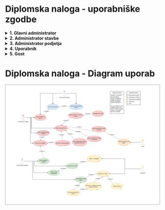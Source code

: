 # Diplomska naloga - uporabniške zgodbe
<details>
<summary><b>1. Glavni administrator</b></summary>

## 1. Določi administratorja stavbe

> **Prioriteta:** 1
> </br>**Ocena:** 1
> </br>**Zgodba:** Glavni administrator lahko kreira administratorja stavbe in mu povezavo za registracijo pošlje na e-mail.
> </br>**Opombe:** /
> </br>**Sprejemni testi:** Administratorju stavbe določi le email.

## 2. Doda novo stavbo

> **Prioriteta:** 1
> **</br>Ocena:** 2
> **</br>Zgodba:** Glavni administrator lahko kreira in upravlja s stavbo.
> **</br>Opombe:** Glavni administrator je le en.
> **</br>Sprejemni testi:** Za kreiranje stavbe so pomembni: Naslov stavbe, poštna številka, administrator stavbe in podatki o njej.

## 3. Vnese podatke o stavbi
> **Prioriteta:** 2
> **</br>Ocena:** 2
> **</br>Zgodba:** Administrator stavbe lahko kadarkoli spremeni podatke o stavbi.
> **</br>Opombe:** /
> **</br>Sprejemni testi:** Urejanje polnilnic, podjetij in podatkov o stavbi

</details>

<details>
<summary><b>2. Administrator stavbe</b></summary>

## 1. Se registrira

> **Prioriteta:** 1
> **</br>Ocena:** 1
> **</br>Zgodba:** Administrator stavbe na mail dobi podatke za prijavo v aplikacijo. Ob prvi prijavi, ga sistem pozove v spremembo gesla.
> **</br>Opombe:** Za uporabo aplikacije, si mora geslo spremeniti.
> **</br>Sprejemni testi:** Geslo mora biti dovolj zahtevno (vsaj 6 znakov, vsaj ena velika črka in vsaj 2 števili in en znak).

## 2. Vnese podatke o stavbi

> **Prioriteta:** 2
> **</br>Ocena:** 2
> **</br>Zgodba:** Administrator stavbe lahko kadarkoli spremeni podatke o stavbi.
> **</br>Opombe:** /
> **</br>Sprejemni testi:** Urejanje polnilnic, podjetij in podatkov o stavbi

## 3. Doda novo polnilnico

> **Prioriteta:** 2
> **</br>Ocena:** 2
> **</br>Zgodba:** Administrator stavbe lahko kadarkoli doda polnilnico.
> **</br>Opombe:** /
> **</br>Sprejemni testi:** Polnilnica vsebuje podatke o moči, lokaciji, maks število zaporednih terminov, maks ur polnjenja in kateremu podjetju pripada. Ustvari lahko tudi polnilnico ki pripada le gostu (uporabniku, ki ni registriran).

## 4. Preklic terminov v primeru okvare

> **Prioriteta:** 2
> **</br>Ocena:** 2
> **</br>Zgodba:** Administrator stavbe lahko kadarkoli zaradi tehničnih ali drugih napak prekliče termine na katerikoli polnilnici.
> **</br>Opombe:** /
> **</br>Sprejemni testi:** Po preklicu vsi, ki so imeli rezervacijo dobijo obvestilo.

## 5. Določi administratorja podjetja

> **Prioriteta:** 1
> </br>**Ocena:** 4
> </br>**Zgodba:** Administrator stavbe lahko kreira administratorja podjetja in mu povezavo za registracijo pošlje na e-mail.
> </br>**Opombe:** /
> </br>**Sprejemni testi:** Administratorju podjetja določi le email.

## 6. Doda novo podjetje

> **Prioriteta:** 1
> **</br>Ocena:** 2
> **</br>Zgodba:** Administrator stavbe lahko upravlja s podjetjem (s polnilnicami, ki pripadajo).
> **</br>Opombe:** Stavba ima le enega administratorja stavbe.
> **</br>Sprejemni testi:** Za kreiranje stavbe so pomembni: Nadstropje/soba podjetja in podatki o polnilnicah.

## 7. Zaposlenemu sprosti termin

> **Prioriteta:** 5
> **</br>Ocena:** 3
> **</br>Zgodba:** Administrator stavbe lahko kateremu koli uporabniku v sili sprosti termin.
> **</br>Opombe:** /
> **</br>Sprejemni testi:** Uporabnik je o sprostitvi obveščen.
</details>

<details>
<summary><b>3. Administrator podjetja</b></summary>

## 1. Se registrira

> **Prioriteta:** 1
> **</br>Ocena:** 1
> **</br>Zgodba:** Administrator podjetja na mail dobi podatke za prijavo v aplikacijo. Ob prvi prijavi, ga sistem pozove v spremembo gesla.
> **</br>Opombe:** Za uporabo aplikacije, si mora geslo spremeniti.
> **</br>Sprejemni testi:** Geslo mora biti dovolj zahtevno (vsaj 6 znakov, vsaj ena velika črka in vsaj 2 števili in en znak).

## 2. Vnese podatke o podjetju

> **Prioriteta:** 1
> **</br>Ocena:** 2
> **</br>Zgodba:** Administrator podjetja lahko upravlja s podjetjem (s polnilnicami, ki pripadajo).
> **</br>Opombe:** Podjetje ima le enega administratorja podjetja.
> **</br>Sprejemni testi:** Spreminja lahko: Nadstropje/soba podjetja, maks število zaporednih terminov, maks ur polnjenja.

## 3. Doda novega uporabnika

> **Prioriteta:** 1
> </br>**Ocena:** 4
> </br>**Zgodba:** Administrator podjetja lahko kreira uporabnika in mu povezavo za registracijo pošlje na e-mail.
> </br>**Opombe:** /
> </br>**Sprejemni testi:** Uporabniku določi le email.

## 4. Zaposlenemu sprosti termin

> **Prioriteta:** 1
> </br>**Ocena:** 4
> </br>**Zgodba:** Administrator podjetja, lahko kadarkoli sprosti termin.
> </br>**Opombe:** /
> </br>**Sprejemni testi:** Uporabnik z rezerviranim terminom, dobi email o spremembi.

## 5. Izdaja RFID kartico

> **Prioriteta:** 1
> </br>**Ocena:** 4
> </br>**Zgodba:** Administrator podjetja, uporabniku generira rfid kartico
> </br>**Opombe:** /
> </br>**Sprejemni testi:** Uporabnik z rfid kartico lahko uporablja polnilnico.

## 6. Določi maksimalno število ur polnjenja

> **Prioriteta:** 1
> </br>**Ocena:** 3
> </br>**Zgodba:** Adminstrator podjetja, lahko svojim polnilnicam spremeni maksimalno število ur polnjenja.
> </br>**Opombe:** /
> </br>**Sprejemni testi:** Uporabniki ne morajo polniti več kot maksimum časa polnilnice.

## 7. Določi maksimalno število zaporednih terminov

> **Prioriteta:** 1
> </br>**Ocena:** 3
> </br>**Zgodba:** Adminstrator podjetja, lahko svojim polnilnicam spremeni maksimalno število zaporednih terminov.
> </br>**Opombe:** /
> </br>**Sprejemni testi:** Uporabniki lahko rezervirajo le x zaporednih terminov.

## 8. Preklic terminov v primeru okvare

> **Prioriteta:** 2
> **</br>Ocena:** 2
> **</br>Zgodba:** Administrator podjetja lahko kadarkoli zaradi tehničnih ali drugih napak prekliče termine zaposlnih na katerikoli polnilnici, ki pripada podjetju.
> **</br>Opombe:** /
> **</br>Sprejemni testi:** Po preklicu vsi, ki so imeli rezervacijo dobijo obvestilo.
</details>

<details>
<summary><b>4. Uporabnik</b></summary>

## 1. Se registrira

> **Prioriteta:** 1
> **</br>Ocena:** 1
> **</br>Zgodba:** Uporabnik na mail dobi podatke za prijavo v aplikacijo. Ob prvi prijavi, ga sistem pozove v spremembo gesla.
> **</br>Opombe:** Za uporabo aplikacije, si mora geslo spremeniti.
> **</br>Sprejemni testi:** Geslo mora biti dovolj zahtevno (vsaj 6 znakov, vsaj ena velika črka in vsaj 2 števili in en znak).

## 2. Rezervira si termin

> **Prioriteta:** 1
> **</br>Ocena:** 1
> **</br>Zgodba:** Uporabnik si lahko rezervira termin.
> **</br>Opombe:** Če je termin zasede, ga aplikacija doda v čakalno vrsto.
> **</br>Sprejemni testi:** Termini morajo zadoščati omejitvam polnilnice (št. zaproednih rezervacij)

## 3. Preklic termina

> **Prioriteta:** 1
> **</br>Ocena:** 1
> **</br>Zgodba:** Uporabnik si lahko sprosti termin.
> **</br>Opombe:** /
> **</br>Sprejemni testi:** Termin dobi naslednji v čakalni vrsti.

## 4. Prevzame sproščen termin

> **Prioriteta:** 1
> **</br>Ocena:** 1
> **</br>Zgodba:** Uporabnik lahko v primeru odpovedu drugega uporabnika termin prevzame.
> **</br>Opombe:** Uporabnik mora biti v času sprostitve v čakalni vrsti za termin.
> **</br>Sprejemni testi:** O prevzemu termina je obveščen preko emaila.

## 5. Začne s polnjenjem

> **Prioriteta:** 1
> **</br>Ocena:** 1
> **</br>Zgodba:** Uporabnik s pomočjo RFID kartice začne s polnjenjem.
> **</br>Opombe:** /
> **</br>Sprejemni testi:** Kartica se uporabi kot identifikacija uporabnika.

</details>

<details>
<summary><b>5. Gost</b></summary>

## 1. Rezervira termina za goste

> **Prioriteta:** 1
> **</br>Ocena:** 1
> **</br>Zgodba:** Gost si lahko rezervira termin.
> **</br>Opombe:** Če je termin zasede, ga aplikacija doda v čakalno vrsto. Polnilnica za goste je posebaj in je vidna brez prijave.
> **</br>Sprejemni testi:** Termini morajo zadoščati omejitvam polnilnice (št. zaproednih rezervacij)

## 2. Začne s polnjenjem

> **Prioriteta:** 1
> **</br>Ocena:** 1
> **</br>Zgodba:** Gost z identifikacijsko kodo začne polnjenje.
> **</br>Opombe:** /
> **</br>Sprejemni testi:** Identifikacijska koda se uporabi za identifikacijo uporabnika.

## 3. Preklic termina

> **Prioriteta:** 1
> **</br>Ocena:** 1
> **</br>Zgodba:** Gost si lahko sprosti termin.
> **</br>Opombe:** /
> **</br>Sprejemni testi:** Termin dobi naslednji v čakalni vrsti.

## 4. Prevzame sproščen termin

> **Prioriteta:** 1
> **</br>Ocena:** 1
> **</br>Zgodba:** Gost lahko v primeru odpovedu drugega gosta termin prevzame.
> **</br>Opombe:** Gost mora biti v času sprostitve v čakalni vrsti za termin.
> **</br>Sprejemni testi:** O prevzemu termina je obveščen preko emaila.

</details>

# Diplomska naloga - Diagram uporab

![Diagram uporab](diagram.png)
